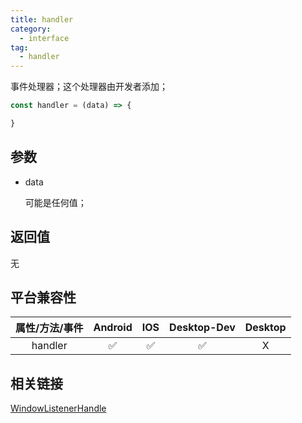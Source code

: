 ```yaml
---
title: handler
category:
  - interface
tag:
  - handler
---
```


事件处理器；这个处理器由开发者添加；

```js
const handler = (data) => {

}
```

## 参数

  - data

    可能是任何值；

## 返回值

  无



## 平台兼容性

| 属性/方法/事件 | Android | IOS | Desktop-Dev | Desktop |
|:------------:|:-------:|:---:|:-----------:|:-------:|
| handler     | ✅       | ✅  | ✅          | X       |

## 相关链接

[WindowListenerHandle](../index.md)


